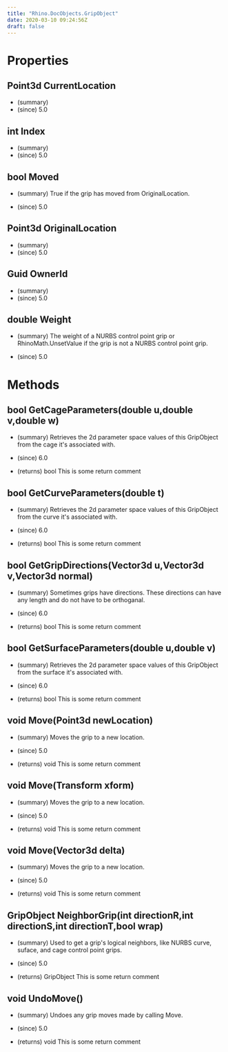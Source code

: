 ```yaml
---
title: "Rhino.DocObjects.GripObject"
date: 2020-03-10 09:24:56Z
draft: false
---
```


# Properties
## Point3d CurrentLocation
- (summary) 
- (since) 5.0
## int Index
- (summary) 
- (since) 5.0
## bool Moved
- (summary) 
     True if the grip has moved from OriginalLocation.
     
- (since) 5.0
## Point3d OriginalLocation
- (summary) 
- (since) 5.0
## Guid OwnerId
- (summary) 
- (since) 5.0
## double Weight
- (summary) 
     The weight of a NURBS control point grip or RhinoMath.UnsetValue
     if the grip is not a NURBS control point grip.
     
- (since) 5.0
# Methods
## bool GetCageParameters(double u,double v,double w)
- (summary) 
     Retrieves the 2d parameter space values of this GripObject from the cage it's associated with.
     
- (since) 6.0
- (returns) bool This is some return comment
## bool GetCurveParameters(double t)
- (summary) 
     Retrieves the 2d parameter space values of this GripObject from the curve it's associated with.
     
- (since) 6.0
- (returns) bool This is some return comment
## bool GetGripDirections(Vector3d u,Vector3d v,Vector3d normal)
- (summary) 
     Sometimes grips have directions.  These directions
     can have any length and do not have to be orthoganal.
     
- (since) 6.0
- (returns) bool This is some return comment
## bool GetSurfaceParameters(double u,double v)
- (summary) 
     Retrieves the 2d parameter space values of this GripObject from the surface it's associated with.
     
- (since) 6.0
- (returns) bool This is some return comment
## void Move(Point3d newLocation)
- (summary) 
     Moves the grip to a new location.
     
- (since) 5.0
- (returns) void This is some return comment
## void Move(Transform xform)
- (summary) 
     Moves the grip to a new location.
     
- (since) 5.0
- (returns) void This is some return comment
## void Move(Vector3d delta)
- (summary) 
     Moves the grip to a new location.
     
- (since) 5.0
- (returns) void This is some return comment
## GripObject NeighborGrip(int directionR,int directionS,int directionT,bool wrap)
- (summary) 
     Used to get a grip's logical neighbors, like NURBS curve, suface,
     and cage control point grips.
     
- (since) 5.0
- (returns) GripObject This is some return comment
## void UndoMove()
- (summary) 
     Undoes any grip moves made by calling Move.
     
- (since) 5.0
- (returns) void This is some return comment
